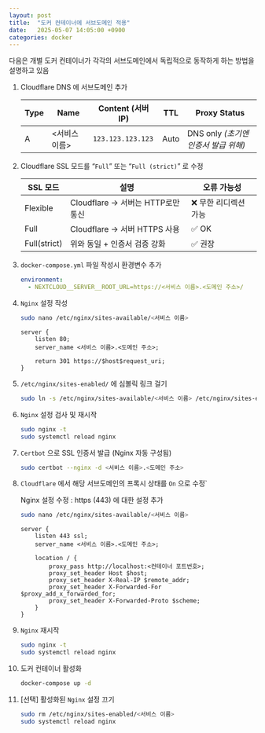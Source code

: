 ```yaml
---
layout: post
title:  "도커 컨테이너에 서브도메인 적용"
date:   2025-05-07 14:05:00 +0900
categories: docker
---
```

다음은 개별 도커 컨테이너가 각각의 서브도메인에서 독립적으로 동작하게 하는 방법을 설명하고 있음  

1. Cloudflare DNS 에 서브도메인 추가

    | Type | Name         | Content (서버 IP) | TTL  | Proxy Status |
    |------|--------------|------------------|------|---------------|
    | A    | <서비스 이름> | `123.123.123.123` | Auto | DNS only *(초기엔 인증서 발급 위해)* |

2. Cloudflare SSL 모드를 “`Full`” 또는 “`Full (strict)`” 로 수정

    | SSL 모드 | 설명 | 오류 가능성 |
    |----------|------|-------------|
    | Flexible | Cloudflare → 서버는 HTTP로만 통신 | ❌ 무한 리디렉션 가능 |
    | Full     | Cloudflare → 서버 HTTPS 사용 | ✅ OK |
    | Full(strict) | 위와 동일 + 인증서 검증 강화 | ✅ 권장 |

3. `docker-compose.yml` 파일 작성시 환경변수 추가

    ```yaml
    environment:
      - NEXTCLOUD__SERVER__ROOT_URL=https://<서비스 이름>.<도메인 주소>/
    ```

4. `Nginx` 설정 작성

    ```bash
    sudo nano /etc/nginx/sites-available/<서비스 이름>
    ```

    ```nginx
    server {
        listen 80;
        server_name <서비스 이름>.<도메인 주소>;
    
        return 301 https://$host$request_uri;
    }
    ```

5. `/etc/nginx/sites-enabled/` 에 심볼릭 링크 걸기

    ```bash
    sudo ln -s /etc/nginx/sites-available/<서비스 이름> /etc/nginx/sites-enabled/
    ```

6. `Nginx` 설정 검사 및 재시작

    ```bash
    sudo nginx -t
    sudo systemctl reload nginx
    ```

7. `Certbot` 으로 SSL 인증서 발급 (Nginx 자동 구성됨)

    ```bash
    sudo certbot --nginx -d <서비스 이름>.<도메인 주소>
    ```

8. `Cloudflare` 에서 해당 서브도메인의 프록시 상태를 `On` 으로 수정`

    Nginx 설정 수정 : https (443) 에 대한 설정 추가  

    ```bash
    sudo nano /etc/nginx/sites-available/<서비스 이름>
    ```

    ```nginx
    server {
        listen 443 ssl;
        server_name <서비스 이름>.<도메인 주소>;

        location / {
            proxy_pass http://localhost:<컨테이너 포트번호>;
            proxy_set_header Host $host;
            proxy_set_header X-Real-IP $remote_addr;
            proxy_set_header X-Forwarded-For $proxy_add_x_forwarded_for;
            proxy_set_header X-Forwarded-Proto $scheme;
        }
    }
    ```

9. `Nginx` 재시작

    ```bash
    sudo nginx -t
    sudo systemctl reload nginx
    ```

10. 도커 컨테이너 활성화

    ```bash
    docker-compose up -d
    ```

11. [선택] 활성화된 `Nginx` 설정 끄기

    ```bash
    sudo rm /etc/nginx/sites-enabled/<서비스 이름>
    sudo systemctl reload nginx
    ```